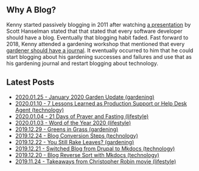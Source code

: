 ﻿---
date: 2019-12-22
description: Information about this blog and Kenny Robinson.
author: Kenny Robinson
---

## Why A Blog?

Kenny started passively blogging in 2011 after watching 
[a presentation](/blog/technology/2010.07.22-every-developer-needs-a-blog) by 
Scott Hanselman stated that that stated that every software developer should 
have a blog. Eventually that blogging habit faded. Fast forward to 2018, Kenny attended a gardening workshop that 
mentioned that every 
[gardener should have a journal](/blog/gardening/2019.02.23-every-gardener-needs-a-journal). 
It eventually occurred to him that he could start blogging about 
his gardening successes and failures and use that as his gardening journal and restart blogging about technology.

## Latest Posts

* [2020.01.25 - January 2020 Garden Update (gardening)](/blog/gardening/2020.01.25-january-2020-garden-update)
* [2020.01.10 - 7 Lessons Learned as Production Support or Help Desk Agent (technology)](/blog/technology/2020.01.10-7-lessons-from-production-support)
* [2020.01.04 - 21 Days of Prayer and Fasting  (lifestyle)](/blog/lifestyle/2020.01.04-21-days-of-prayer-and-fasting)
* [2020.01.03 - Word of the Year 2020 (lifestyle)](/blog/lifestyle/2020.01.03-word-of-the-year)
* [2019.12.29 - Greens in Grass (gardening)](/blog/gardening/2019.12.29-greens-in-grass)
* [2019.12.24 - Blog Conversion Steps (technology)](/blog/technology/2019.12.24-blog-conversion-steps)
* [2019.12.22 - You Still Rake Leaves? (gardening)](/blog/gardening/2019.12.22-you-still-rake-leaves)
* [2019.12.21 - Switched Blog from Drupal to Mkdocs (technology)](/blog/technology/2019.12.21-switched-blog-from-drupal-to-mkdocs)
* [2019.12.20 - Blog Reverse Sort with Mkdocs (technology)](/blog/technology/2019.12.20-blog-reverse-sort-with-mkdocs)
* [2019.11.24 - Takeaways from Christopher Robin movie (lifestyle)](/blog/lifestyle/2019.11.24-takeaways-from-christopher-robin-movie)
